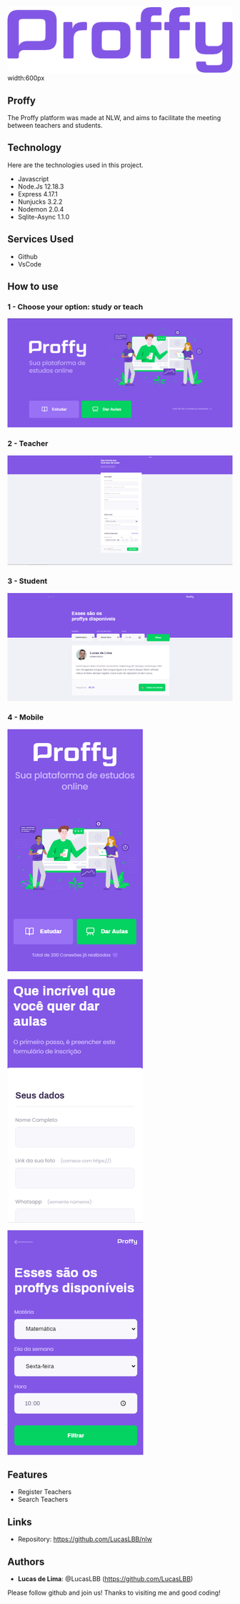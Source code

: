 ![Logo of the project](https://github.com/LucasLBB/nlw/blob/master/public/readme_images/logo.png) width:600px
 
## Proffy
 
The Proffy platform was made at NLW,
and aims to facilitate the meeting between
teachers and students.
 
 
## Technology 
 
Here are the technologies used in this project.
 
* Javascript
* Node.Js 12.18.3
* Express 4.17.1
* Nunjucks 3.2.2
* Nodemon 2.0.4
* Sqlite-Async 1.1.0

 
 
## Services Used
 
* Github
* VsCode

 
## How to use
 
### 1 - Choose your option: study or teach
![Home Screen](https://github.com/LucasLBB/nlw/blob/master/public/readme_images/principal.PNG)
 

### 2 - Teacher
![Teacher](https://github.com/LucasLBB/nlw/blob/master/public/readme_images/proffys.PNG)


### 3 - Student
![Student](https://github.com/LucasLBB/nlw/blob/master/public/readme_images/estudar.PNG) 


### 4 - Mobile
![Mobile Home Screen](https://github.com/LucasLBB/nlw/blob/master/public/readme_images/principalMobile.PNG)

![Mobile Teacher](https://github.com/LucasLBB/nlw/blob/master/public/readme_images/proffysMobile.PNG)

![Mobile Student](https://github.com/LucasLBB/nlw/blob/master/public/readme_images/estudarMobile.PNG)


## Features
 
   - Register Teachers
   - Search Teachers
 
## Links
 
  - Repository: https://github.com/LucasLBB/nlw

 
## Authors
 
* **Lucas de Lima**: @LucasLBB (https://github.com/LucasLBB)
 
 
Please follow github and join us!
Thanks to visiting me and good coding!
